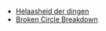 * [Helaasheid der dingen](https://www.youtube.com/watch?v=mzXAaOvvH60)
* [Broken Circle Breakdown](https://www.youtube.com/watch?v=3a50DJkCxqw)